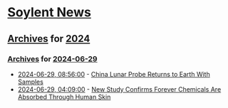 # [Soylent News](../../../README.md)

## [Archives](../../index.md) for [2024](../index.md)

### [Archives](../../index.md) for [2024-06-29](index.md)

* [2024-06-29, 08:56:00](https://soylentnews.org/article.pl?sid=24/06/28/0338253&from=rss) - [China Lunar Probe Returns to Earth With Samples](https://soylentnews.org/article.pl?sid=24/06/28/0338253&from=rss)
* [2024-06-29, 04:09:00](https://soylentnews.org/article.pl?sid=24/06/28/0331234&from=rss) - [New Study Confirms Forever Chemicals Are Absorbed Through Human Skin](https://soylentnews.org/article.pl?sid=24/06/28/0331234&from=rss)

